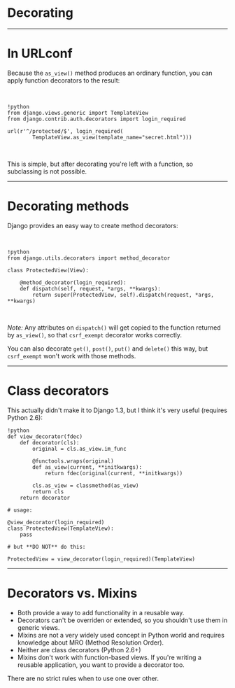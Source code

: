 # Decorating

----

# In URLconf

Because the `as_view()` method produces an ordinary function, you can 
apply function decorators to the result:

<br>

    !python
    from django.views.generic import TemplateView
    from django.contrib.auth.decorators import login_required

    url(r'^/protected/$', login_required(
            TemplateView.as_view(template_name="secret.html")))

<br>

This is simple, but after decorating you're left with a function, 
so subclassing is not possible.

----

# Decorating methods

Django provides an easy way to create method decorators:

<br>

    !python
    from django.utils.decorators import method_decorator

    class ProtectedView(View):
        
        @method_decorator(login_required):
        def dispatch(self, request, *args, **kwargs):
            return super(ProtectedView, self).dispatch(request, *args, **kwargs)

<br>

*Note:* Any attributes on `dispatch()` will get copied 
to the function returned by `as_view()`, so that `csrf_exempt` decorator works correctly.

You can also decorate `get()`, `post()`, `put()` and `delete()` this way, but 
`csrf_exempt` won't work with those methods.

----

# Class decorators

This actually didn't make it to Django 1.3, but I think it's very 
useful (requires Python 2.6):

    !python
    def view_decorator(fdec)
        def decorator(cls):
            original = cls.as_view.im_func
            
            @functools.wraps(original)
            def as_view(current, **initkwargs):
                return fdec(original(current, **initkwargs))

            cls.as_view = classmethod(as_view) 
            return cls
        return decorator

    # usage:

    @view_decorator(login_required)
    class ProtectedView(TemplateView):
        pass

    # but **DO NOT** do this:

    ProtectedView = view_decorator(login_required)(TemplateView)

----

# Decorators vs. Mixins

* Both provide a way to add functionality in a reusable way.
* Decorators can't be overriden or extended, so you shouldn't use them in generic views.
* Mixins are not a very widely used concept in Python world and requires knowledge about MRO (Method Resolution Order).
* Neither are class decorators (Python 2.6+)
* Mixins don't work with function-based views. If you're writing a reusable application, 
you want to provide a decorator too.

There are no strict rules when to use one over other. 
